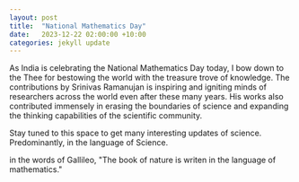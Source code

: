 ```yaml
---
layout: post
title:  "National Mathematics Day"
date:   2023-12-22 02:00:00 +10:00
categories: jekyll update
---
```

As India is celebrating the National Mathematics Day today, I bow down to the Thee for bestowing the world with the treasure trove of knowledge. The contributions by Srinivas Ramanujan is inspiring and igniting minds of researchers across the world even after these many years. His works also contributed immensely in erasing the boundaries of science and expanding the thinking capabilities of the scientific community. 

Stay tuned to this space to get many interesting updates of science. Predominantly, in the language of Science. 

in the words of Gallileo, "The book of nature is writen in the language of mathematics."

